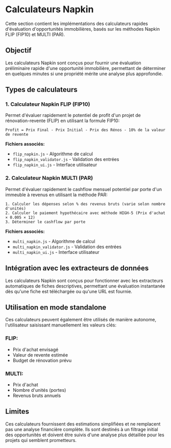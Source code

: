 # Calculateurs Napkin

Cette section contient les implémentations des calculateurs rapides d'évaluation d'opportunités immobilières, basés sur les méthodes Napkin FLIP (FIP10) et MULTI (PAR).

## Objectif

Les calculateurs Napkin sont conçus pour fournir une évaluation préliminaire rapide d'une opportunité immobilière, permettant de déterminer en quelques minutes si une propriété mérite une analyse plus approfondie.

## Types de calculateurs

### 1. Calculateur Napkin FLIP (FIP10)

Permet d'évaluer rapidement le potentiel de profit d'un projet de rénovation-revente (FLIP) en utilisant la formule FIP10:

```
Profit = Prix Final - Prix Initial - Prix des Rénos - 10% de la valeur de revente
```

**Fichiers associés:**
- `flip_napkin.js` - Algorithme de calcul
- `flip_napkin_validator.js` - Validation des entrées
- `flip_napkin_ui.js` - Interface utilisateur

### 2. Calculateur Napkin MULTI (PAR)

Permet d'évaluer rapidement le cashflow mensuel potentiel par porte d'un immeuble à revenus en utilisant la méthode PAR:

```
1. Calculer les dépenses selon % des revenus bruts (varie selon nombre d'unités)
2. Calculer le paiement hypothécaire avec méthode HIGH-5 (Prix d'achat × 0.005 × 12)
3. Déterminer le cashflow par porte
```

**Fichiers associés:**
- `multi_napkin.js` - Algorithme de calcul
- `multi_napkin_validator.js` - Validation des entrées
- `multi_napkin_ui.js` - Interface utilisateur

## Intégration avec les extracteurs de données

Les calculateurs Napkin sont conçus pour fonctionner avec les extracteurs automatiques de fiches descriptives, permettant une évaluation instantanée dès qu'une fiche est téléchargée ou qu'une URL est fournie.

## Utilisation en mode standalone

Ces calculateurs peuvent également être utilisés de manière autonome, l'utilisateur saisissant manuellement les valeurs clés:

### FLIP:
- Prix d'achat envisagé
- Valeur de revente estimée
- Budget de rénovation prévu

### MULTI:
- Prix d'achat
- Nombre d'unités (portes)
- Revenus bruts annuels

## Limites

Ces calculateurs fournissent des estimations simplifiées et ne remplacent pas une analyse financière complète. Ils sont destinés à un filtrage initial des opportunités et doivent être suivis d'une analyse plus détaillée pour les projets qui semblent prometteurs.
